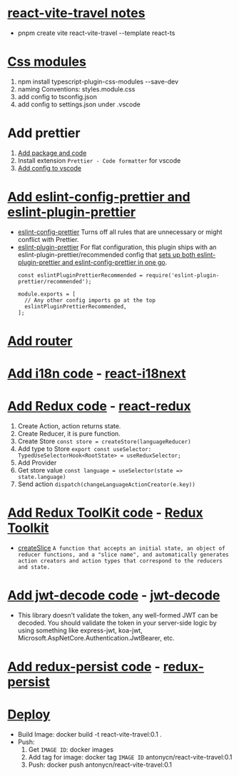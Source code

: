 # [react-vite-travel notes](https://note.youdao.com/s/JKX4DjYw)
- pnpm create vite react-vite-travel --template react-ts

# [Css modules](https://github.com/AntonyC/react-vite-travel/commit/bcc616f46169afa8f846becfb8a17d46c2e1e1e2)
1. npm install typescript-plugin-css-modules --save-dev
2. naming Conventions: styles.module.css
3. add config to tsconfig.json
4. add config to settings.json under .vscode

# Add prettier
1. [Add package and code](https://github.com/AntonyC/react-vite-travel/commit/a148e4f4aa6dedd7e945db45ae30797753bb9186)
2. Install extension `Prettier - Code formatter` for vscode
3. [Add config to vscode](https://github.com/AntonyC/react-vite-travel/commit/3eccca5c394df6f9d64c222b0a39ea68f25099bb)

# [Add eslint-config-prettier and eslint-plugin-prettier](https://github.com/AntonyC/react-vite-travel/commit/f2d43c5ec0389d68ceca3f660a174a5078ea08b6#diff-a32a0887ed9d1d707bbb3b845b7df7fd40e673c47e7b60a3ebd896b68d3b8839)
- [eslint-config-prettier](https://github.com/prettier/eslint-config-prettier?tab=readme-ov-file#eslint-config-prettier)
  Turns off all rules that are unnecessary or might conflict with Prettier.
- [eslint-plugin-prettier](https://github.com/prettier/eslint-plugin-prettier?tab=readme-ov-file#installation)
  For flat configuration, this plugin ships with an eslint-plugin-prettier/recommended config that [sets up both eslint-plugin-prettier and eslint-config-prettier in one go](https://github.com/AntonyC/react-vite-travel/commit/7c055e181e59ab9cb9f71d53d4dfff7616dc5129).
  ```
  const eslintPluginPrettierRecommended = require('eslint-plugin-prettier/recommended');

  module.exports = [
    // Any other config imports go at the top
    eslintPluginPrettierRecommended,
  ];
  ```
  
# [Add router](https://github.com/AntonyC/react-vite-travel/commit/7f7a6c9f73704329bfaf641a5ce7c5384dc7b33b)

# [Add i18n code](https://github.com/AntonyC/react-vite-travel/commit/9fd240cefe6631036999dbfba26ed077d628ce8f) - [react-i18next](https://react.i18next.com/getting-started)

# [Add Redux code](https://github.com/AntonyC/react-vite-travel/commit/785b3ee75a140a2c73e34fbb94ec178ed5929011) - [react-redux](https://react-redux.js.org/introduction/getting-started)
1. Create Action, action returns state.
2. Create Reducer, it is pure function.
3. Create Store ```const store = createStore(languageReducer)```
4. Add type to Store ```export const useSelector: TypedUseSelectorHook<RootState> = useReduxSelector;```
5. Add Provider
6. Get store value ```const language = useSelector(state => state.language)```
7. Send action ```dispatch(changeLanguageActionCreator(e.key))```

# [Add Redux ToolKit code](https://github.com/AntonyC/react-vite-travel/commit/4f96115d0604558a15da501e152941a432d41a45) - [Redux Toolkit](https://redux-toolkit.js.org/)
- [createSlice](https://redux-toolkit.js.org/api/createSlice)
  `A function that accepts an initial state, an object of reducer functions, and a "slice name", and automatically generates action creators and action types that correspond to the reducers and state.`

# [Add jwt-decode code](https://github.com/AntonyC/react-vite-travel/commit/f50cbe94e913182a79f1e95ec5c02106c1c3d104) - [jwt-decode](https://github.com/auth0/jwt-decode?tab=readme-ov-file#getting-started)
- This library doesn't validate the token, any well-formed JWT can be decoded. You should validate the token in your server-side logic by using something like express-jwt, koa-jwt, Microsoft.AspNetCore.Authentication.JwtBearer, etc.
# [Add redux-persist code](https://github.com/AntonyC/react-vite-travel/commit/dded2bca932a9951536d3877f4d326871d66435a) - [redux-persist](https://github.com/rt2zz/redux-persist?tab=readme-ov-file#basic-usage)

# [Deploy](https://hub.docker.com/repository/docker/antonycn/react-vite-travel/general)
- Build Image: docker build -t react-vite-travel:0.1 .
- Push:
    1. Get ```IMAGE ID```: docker images
    2. Add tag for image: docker tag ```IMAGE ID``` antonycn/react-vite-travel:0.1
    3. Push: docker push antonycn/react-vite-travel:0.1

